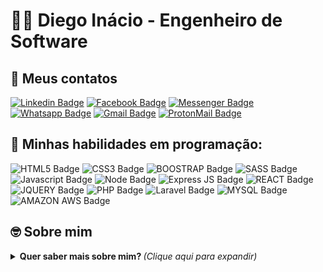 # :man_technologist: Diego Inácio - Engenheiro de Software


## :iphone: Meus contatos

[![Linkedin Badge](https://img.shields.io/badge/LinkedIn-0077B5?style=for-the-badge&logo=linkedin&logoColor=white&link=https://www.linkedin.com/in/diegoengdesoftware/)](https://www.linkedin.com/in/diegoengdesoftware/)
[![Facebook Badge](https://img.shields.io/badge/Facebook-1877F2?style=for-the-badge&logo=facebook&logoColor=white&link=https://www.facebook.com/diegoengdesoftware)](https://www.facebook.com/diegoengdesoftware)
[![Messenger Badge](https://img.shields.io/badge/Messenger-00B2FF?style=for-the-badge&logo=messenger&logoColor=white&link=https://messenger.com/diegoengdesoftware)](https://messenger.com/diegoengdesoftware)
[![Whatsapp Badge](https://img.shields.io/badge/WhatsApp-25D366?style=for-the-badge&logo=whatsapp&logoColor=white&link=https://api.whatsapp.com/send?phone=5521966748858)](https://api.whatsapp.com/send?phone=5521966748858)
[![Gmail Badge](https://img.shields.io/badge/Gmail-D14836?style=for-the-badge&logo=gmail&logoColor=white&link=mailto:iamdiegoinacio@gmail.com)](mailto:iamdiegoinacio@gmail.com)
[![ProtonMail Badge](https://img.shields.io/badge/ProtonMail-8B89CC?style=for-the-badge&logo=protonmail&logoColor=white&link=mailto:diegoinacio@protonmail.com)](mailto:diegoinacio@protonmail.com)


## :muscle: Minhas habilidades em programação:

![HTML5 Badge](https://img.shields.io/badge/HTML5-e44d26?style=for-the-badge&logo=html5&logoColor=white)
![CSS3 Badge](https://img.shields.io/badge/CSS3-0076be?style=for-the-badge&logo=css3&logoColor=white)
![BOOSTRAP Badge](https://img.shields.io/badge/Bootstrap-563D7C?style=for-the-badge&logo=bootstrap&logoColor=white)
![SASS Badge](https://img.shields.io/badge/Sass-CC6699?style=for-the-badge&logo=sass&logoColor=white)
![Javascript Badge](https://img.shields.io/badge/JavaScript-323330?style=for-the-badge&logo=javascript&logoColor=F7DF1E)
![Node Badge](https://img.shields.io/badge/Node.js-43853D?style=for-the-badge&logo=node.js&logoColor=white)
![Express JS Badge](https://img.shields.io/badge/Express.js-404D59?style=for-the-badge)
![REACT Badge](https://img.shields.io/badge/React-20232A?style=for-the-badge&logo=react&logoColor=61DAFB)
![JQUERY Badge](https://img.shields.io/badge/jQuery-0769AD?style=for-the-badge&logo=jquery&logoColor=white)
![PHP Badge](https://img.shields.io/badge/PHP-777BB4?style=for-the-badge&logo=php&logoColor=white)
![Laravel Badge](https://img.shields.io/badge/Laravel-FF2D20?style=for-the-badge&logo=laravel&logoColor=white)
![MYSQL Badge](https://img.shields.io/badge/MySQL-00000F?style=for-the-badge&logo=mysql&logoColor=white)
![AMAZON AWS Badge](https://img.shields.io/badge/Amazon_AWS-232F3E?style=for-the-badge&logo=amazon-aws&logoColor=white)


## :nerd_face: Sobre mim

<details>
<summary> <b> Quer saber mais sobre mim? </b> <i>(Clique aqui para expandir)</i> </summary>

### 📖 Sobre mim
Meu nome é Diego Inácio, e atualmente moro no Rio de Janeiro, sou desenvolvedor fullstack, comecei minha jornada profissional ingressando na faculdade de Engenharia de Software na UNICESUMAR (obtive a melhor nota do RJ, assim ganhando a bolsa de 100%), venho estudando diversas linguagens e me adequando dia após dia ao mercado de trabalho.

Hoje estou estudando para evoluir minhas habilidades e ser capaz de criar soluções que auxiliem as empresas a venderem mais, atrair mais clientes e fidelizarem clientes, através de sistemas, aplicativos, web sites otimizados com SEO, campanhas e captação de leads. Acredito que a união da tecnologia com o marketing e a arte, cria um sistema diferenciado que proporciona uma experiência rica para os usuários.
Minha jornada diária é adquirir os conhecimentos necessários, colocar a mão na massa para criar essas soluções para as pessoas e me divertir no processo.
</details>


<!--
**iamdiegoinacio/iamdiegoinacio** is a ✨ _special_ ✨ repository because its `README.md` (this file) appears on your GitHub profile.

